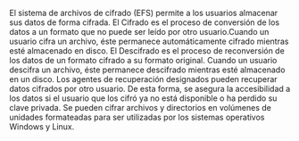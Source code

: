 El sistema de archivos de cifrado (EFS) permite a los usuarios almacenar sus datos de forma cifrada.
El Cifrado es el proceso de conversión de los datos a un formato que no puede ser leído por otro usuario.Cuando un usuario cifra un archivo, éste permanece automáticamente cifrado mientras esté almacenado en disco.
El Descifrado es el proceso de reconversión de los datos de un formato cifrado a su formato original. Cuando un usuario descifra un archivo, éste permanece descifrado mientras esté almacenado en un disco.
Los agentes de recuperación designados pueden recuperar datos cifrados por otro usuario. De esta forma, se asegura la accesibilidad a los datos si el usuario que los cifró ya no está disponible o ha perdido su clave privada.
Se pueden cifrar archivos y directorios en volúmenes de unidades formateadas para ser utilizadas por los sistemas operativos Windows y Linux.